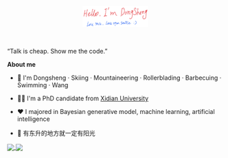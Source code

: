 <p align="center"><a href="https://wds2014.github.io"><img width="30%" alt="Hello, I'm Wang Dongsheng. I do open source!" src="./assets/mg.png" /></a></p>

<br />

“Talk is cheap. Show me the code.” 

**About me**

- 🥤 I'm Dongsheng · Skiing · Mountaineering · Rollerblading · Barbecuing · Swimming · Wang

- 🧘🏽 I'm a PhD candidate from [Xidian University](https://www.xidian.edu.cn)

- ❤️ I majored in Bayesian generative model, machine learning, artificial intelligence

- 💬 有东升的地方就一定有阳光

<a href="https://github.com/anuraghazra/github-readme-stats">
  <img height=150 align="center" src="https://github-readme-stats.vercel.app/api?username=wds2014&show_icons=true&theme=buefy" />
</a>
<a href="https://github.com/anuraghazra/convoychat">
  <img height=150 align="center" src="https://github-readme-stats.vercel.app/api/top-langs?username=wds2014&layout=compact&theme=buefy&langs_count=8&hide=javascript,html&card_width=280" />
</a>
